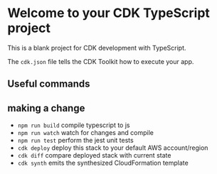 # Welcome to your CDK TypeScript project

This is a blank project for CDK development with TypeScript.

The `cdk.json` file tells the CDK Toolkit how to execute your app.

## Useful commands
## making a change

* `npm run build`   compile typescript to js
* `npm run watch`   watch for changes and compile
* `npm run test`    perform the jest unit tests
* `cdk deploy`      deploy this stack to your default AWS account/region
* `cdk diff`        compare deployed stack with current state
* `cdk synth`       emits the synthesized CloudFormation template
